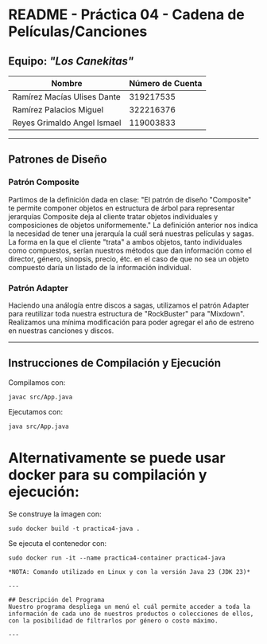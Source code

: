 # README - Práctica 04 - Cadena de Películas/Canciones

## Equipo: *"Los Canekitas"*

| Nombre                          | Número de Cuenta |
|---------------------------------|------------------|
| Ramírez Macías Ulises Dante     | 319217535        |
| Ramírez Palacios Miguel         | 322216376        |
| Reyes Grimaldo Angel Ismael     | 119003833        |

---      

## Patrones de Diseño

### Patrón **Composite**
Partimos de la definición dada en clase: "El patrón de diseño "Composite" te permite componer objetos en estructura de árbol para representar jerarquías Composite deja al cliente tratar objetos individuales y composiciones de objetos uniformemente." La definición anterior nos indica la necesidad de tener una jerarquía la cuál será nuestras películas y sagas. La forma en la que el cliente "trata" a ambos objetos, tanto individuales como compuestos, serían nuestros métodos que dan información como el director, género, sinopsis, precio, étc. en el caso de que no sea un objeto compuesto daría un listado de la información individual.

### Patrón **Adapter**
Haciendo una análogía entre discos a sagas, utilizamos el patrón Adapter para reutilizar toda nuestra estructura de "RockBuster" para "Mixdown". Realizamos una mínima modificación para poder agregar el año de estreno en nuestras canciones y discos.

---

## Instrucciones de Compilación y Ejecución

  Compilamos con:
  ```
  javac src/App.java
  ```
  Ejecutamos con:
  ```
  java src/App.java
  ```
# Alternativamente se puede usar docker para su compilación y ejecución:
  Se construye la imagen con:
  ```
  sudo docker build -t practica4-java .
  ```
  Se ejecuta el contenedor con:
  ```
  sudo docker run -it --name practica4-container practica4-java

*NOTA: Comando utilizado en Linux y con la versión Java 23 (JDK 23)*

---

## Descripción del Programa
Nuestro programa despliega un menú el cuál permite acceder a toda la información de cada uno de nuestros productos o colecciones de ellos, con la posibilidad de filtrarlos por género o costo máximo.

---

